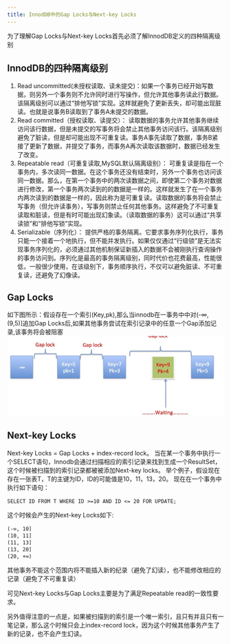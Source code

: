 ```yaml
---
title: InnodDB中的Gap Locks与Next-key Locks
---
```


为了理解Gap Locks与Next-key Locks首先必须了解InnodDB定义的四种隔离级别

## InnodDB的四种隔离级别

1. Read uncommitted(未授权读取、读未提交)：如果一个事务已经开始写数据，则另外一个事务则不允许同时进行写操作，但允许其他事务读此行数据。该隔离级别可以通过“排他写锁”实现。这样就避免了更新丢失，却可能出现脏读。也就是说事务B读取到了事务A未提交的数据。
2. Read committed（授权读取、读提交）： 读取数据的事务允许其他事务继续访问该行数据，但是未提交的写事务将会禁止其他事务访问该行。该隔离级别避免了脏读，但是却可能出现不可重复读。事务A事先读取了数据，事务B紧接了更新了数据，并提交了事务，而事务A再次读取该数据时，数据已经发生了改变。
3. Repeatable read（可重复读取,MySQL默认隔离级别）： 可重复读是指在一个事务内，多次读同一数据。在这个事务还没有结束时，另外一个事务也访问该同一数据。那么，在第一个事务中的两次读数据之间，即使第二个事务对数据进行修改，第一个事务两次读到的的数据是一样的。这样就发生了在一个事务内两次读到的数据是一样的，因此称为是可重复读。读取数据的事务将会禁止写事务（但允许读事务），写事务则禁止任何其他事务。这样避免了不可重复读取和脏读，但是有时可能出现幻象读。（读取数据的事务）这可以通过“共享读锁”和“排他写锁”实现。
4. Serializable（序列化）： 提供严格的事务隔离。它要求事务序列化执行，事务只能一个接着一个地执行，但不能并发执行。如果仅仅通过“行级锁”是无法实现事务序列化的，必须通过其他机制保证新插入的数据不会被刚执行查询操作的事务访问到。序列化是最高的事务隔离级别，同时代价也花费最高，性能很低，一般很少使用，在该级别下，事务顺序执行，不仅可以避免脏读、不可重复读，还避免了幻像读。 


## Gap Locks
如下图所示：假设存在一个索引(Key,pk),那么当innodb在一事务中中对(-∞,(9,5)]追加Gap Locks后,如果其他事务尝试在索引记录中的任意一个Gap添加记录,该事务将会被阻塞
![](https://raw.githubusercontent.com/LoremipsumSharp/Images/master/img/WeChat%20Screenshot_20200217021548.png)

## Next-key Locks
Next-key Locks = Gap Locks + index-record lock。
当在某一个事务中执行一个SELECT语句，Innodb会通过扫描相应的索引记录来找到生成一个ResultSet，这个时候被扫描到的索引记录都被被添加Next-key locks。
举个例子，假设现在存在一张表T，T的主键为ID，ID的可能值是10，11，13，20。
现在在一个事务中执行如下语句：

```
SELECT ID FROM T WHERE ID >=10 AND ID <= 20 FOR UPDATE;
```

这个时候会产生的Next-key Locks如下:

```
(-∞, 10]
(10, 11]
(11, 13]
(13, 20]
(20, +∞)
```
其他事务不能这个范围内将不能插入新的纪录（避免了幻读），也不能修改相应的记录（避免了不可重复读）

可见Next-key Locks与Gap Locks主要是为了满足Repeatable read的一致性要求。

另外值得注意的一点是，如果被扫描到的索引是一个唯一索引，且只有并且只有一笔记录，那么这个时候只会上index-record lock，因为这个时候其他事务产生了新的记录，也不会产生幻读。






